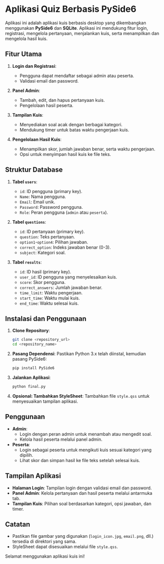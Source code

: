 # Aplikasi Quiz Berbasis PySide6

Aplikasi ini adalah aplikasi kuis berbasis desktop yang dikembangkan menggunakan **PySide6** dan **SQLite**. Aplikasi ini mendukung fitur login, registrasi, mengelola pertanyaan, menjalankan kuis, serta menampilkan dan mengelola hasil kuis.

## Fitur Utama

1. **Login dan Registrasi**:
   - Pengguna dapat mendaftar sebagai admin atau peserta.
   - Validasi email dan password.
   
2. **Panel Admin**:
   - Tambah, edit, dan hapus pertanyaan kuis.
   - Pengelolaan hasil peserta.

3. **Tampilan Kuis**:
   - Menyediakan soal acak dengan berbagai kategori.
   - Mendukung timer untuk batas waktu pengerjaan kuis.

4. **Pengelolaan Hasil Kuis**:
   - Menampilkan skor, jumlah jawaban benar, serta waktu pengerjaan.
   - Opsi untuk menyimpan hasil kuis ke file teks.

## Struktur Database

1. **Tabel `users`**:
   - `id`: ID pengguna (primary key).
   - `Name`: Nama pengguna.
   - `Email`: Email unik.
   - `Password`: Password pengguna.
   - `Role`: Peran pengguna (`admin` atau `peserta`).

2. **Tabel `questions`**:
   - `id`: ID pertanyaan (primary key).
   - `question`: Teks pertanyaan.
   - `option1`-`option4`: Pilihan jawaban.
   - `correct_option`: Indeks jawaban benar (0-3).
   - `subject`: Kategori soal.

3. **Tabel `results`**:
   - `id`: ID hasil (primary key).
   - `user_id`: ID pengguna yang menyelesaikan kuis.
   - `score`: Skor pengguna.
   - `correct_answers`: Jumlah jawaban benar.
   - `time_limit`: Waktu pengerjaan.
   - `start_time`: Waktu mulai kuis.
   - `end_time`: Waktu selesai kuis.

## Instalasi dan Penggunaan

1. **Clone Repository**:
   ```bash
   git clone <repository_url>
   cd <repository_name>
   ```

2. **Pasang Dependensi**:
   Pastikan Python 3.x telah diinstal, kemudian pasang PySide6:
   ```bash
   pip install PySide6
   ```

3. **Jalankan Aplikasi**:
   ```bash
   python final.py
   ```

4. **Opsional: Tambahkan StyleSheet**:
   Tambahkan file `style.qss` untuk menyesuaikan tampilan aplikasi.

## Penggunaan

- **Admin**:
  - Login dengan peran admin untuk menambah atau mengedit soal.
  - Kelola hasil peserta melalui panel admin.
- **Peserta**:
  - Login sebagai peserta untuk mengikuti kuis sesuai kategori yang dipilih.
  - Lihat skor dan simpan hasil ke file teks setelah selesai kuis.

## Tampilan Aplikasi

- **Halaman Login**:
  Tampilan login dengan validasi email dan password.
- **Panel Admin**:
  Kelola pertanyaan dan hasil peserta melalui antarmuka tab.
- **Tampilan Kuis**:
  Pilihan soal berdasarkan kategori, opsi jawaban, dan timer.

## Catatan

- Pastikan file gambar yang digunakan (`login_icon.jpg`, `email.png`, dll.) tersedia di direktori yang sama.
- StyleSheet dapat disesuaikan melalui file `style.qss`.


Selamat menggunakan aplikasi kuis ini!
